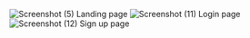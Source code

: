 ![Screenshot (5)](https://user-images.githubusercontent.com/97454787/166153701-1f288bfa-bead-4357-b712-ed76761d83d7.png)
Landing page
![Screenshot (11)](https://user-images.githubusercontent.com/97454787/166153732-1f6247ff-0b59-4237-9319-5bedcf4dcb4f.png)
Login page
![Screenshot (12)](https://user-images.githubusercontent.com/97454787/166153743-998f63d4-20fc-41b9-96df-7859414bb852.png)
Sign up page
